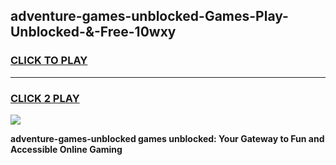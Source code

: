 
## adventure-games-unblocked-Games-Play-Unblocked-&-Free-10wxy
<h3>
<a href="https://premium76.site?title=adventure-games-unblocked&ref=24A">CLICK TO PLAY</a></h3>
<hr>

<h3>
<a href="https://premium76.site?title=adventure-games-unblocked&ref=24A">CLICK 2 PLAY</a>
  
</h3>

<a href="https://premium76.site?title=adventure-games-unblocked&ref=24A"><img src="https://clearcache.store/games.png"></a>


**adventure-games-unblocked games unblocked: Your Gateway to Fun and Accessible Online Gaming**
